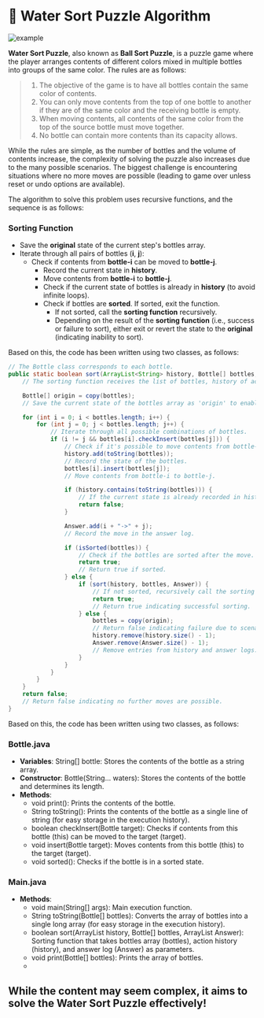 # 🧩 Water Sort Puzzle Algorithm

![example](https://github.com/LeeSeungHyun9661/WaterSortAlgorithm/assets/101535408/7c31888c-ae81-4cfb-8588-6572f0d5e6e7)

**Water Sort Puzzle**, also known as **Ball Sort Puzzle**, is a puzzle game where the player arranges contents of different colors mixed in multiple bottles into groups of the same color. The rules are as follows:

> 1. The objective of the game is to have all bottles contain the same color of contents.
> 2. You can only move contents from the top of one bottle to another if they are of the same color and the receiving bottle is empty.
> 3. When moving contents, all contents of the same color from the top of the source bottle must move together.
> 4. No bottle can contain more contents than its capacity allows.

While the rules are simple, as the number of bottles and the volume of contents increase, the complexity of solving the puzzle also increases due to the many possible scenarios. The biggest challenge is encountering situations where no more moves are possible (leading to game over unless reset or undo options are available).

The algorithm to solve this problem uses recursive functions, and the sequence is as follows:

### Sorting Function

- Save the **original** state of the current step's bottles array.
- Iterate through all pairs of bottles (**i**, **j**):
  - Check if contents from **bottle-i** can be moved to **bottle-j**.
    - Record the current state in **history**.
    - Move contents from **bottle-i** to **bottle-j**.
    - Check if the current state of bottles is already in **history** (to avoid infinite loops).
    - Check if bottles are **sorted**. If sorted, exit the function.
      - If not sorted, call the **sorting function** recursively.
      - Depending on the result of the **sorting function** (i.e., success or failure to sort), either exit or revert the state to the **original** (indicating inability to sort).


Based on this, the code has been written using two classes, as follows:

```java
// The Bottle class corresponds to each bottle.
public static boolean sort(ArrayList<String> history, Bottle[] bottles, ArrayList<String> Answer) {
    // The sorting function receives the list of bottles, history of actions, and the answer record as parameters. It also returns a boolean value.

    Bottle[] origin = copy(bottles);
    // Save the current state of the bottles array as 'origin' to enable rollback.

    for (int i = 0; i < bottles.length; i++) {
        for (int j = 0; j < bottles.length; j++) {
            // Iterate through all possible combinations of bottles.
            if (i != j && bottles[i].checkInsert(bottles[j])) {
                // Check if it's possible to move contents from bottle-i to bottle-j.
                history.add(toString(bottles));
                // Record the state of the bottles.
                bottles[i].insert(bottles[j]);
                // Move contents from bottle-i to bottle-j.

                if (history.contains(toString(bottles))) {
                    // If the current state is already recorded in history, prevent infinite loops by returning false.
                    return false;
                }

                Answer.add(i + "->" + j);
                // Record the move in the answer log.

                if (isSorted(bottles)) {
                    // Check if the bottles are sorted after the move.
                    return true;
                    // Return true if sorted.
                } else { 
                    if (sort(history, bottles, Answer)) {
                        // If not sorted, recursively call the sorting function.
                        return true;
                        // Return true indicating successful sorting.
                    } else {
                        bottles = copy(origin);
                        // Return false indicating failure due to scenarios like infinite loops or invalid moves. Revert to the original state.
                        history.remove(history.size() - 1);
                        Answer.remove(Answer.size() - 1);
                        // Remove entries from history and answer logs.
                    }
                }
            }
        }
    }
    return false;
    // Return false indicating no further moves are possible.
}
```
Based on this, the code has been written using two classes, as follows:

### Bottle.java
- **Variables**: String[] bottle: Stores the contents of the bottle as a string array.
- **Constructor**: Bottle(String... waters): Stores the contents of the bottle and determines its length.
- **Methods**: 
  - void print(): Prints the contents of the bottle.
  - String toString(): Prints the contents of the bottle as a single line of string (for easy storage in the execution history).
  - boolean checkInsert(Bottle target): Checks if contents from this bottle (this) can be moved to the target (target).
  - void insert(Bottle target): Moves contents from this bottle (this) to the target (target).
  - void sorted(): Checks if the bottle is in a sorted state.

### Main.java
- **Methods**: 
  - void main(String[] args): Main execution function.
  - String toString(Bottle[] bottles): Converts the array of bottles into a single long array (for easy storage in the execution history).
  - boolean sort(ArrayList<String> history, Bottle[] bottles, ArrayList<String> Answer): Sorting function that takes bottles array (bottles), action history (history), and answer log (Answer) as parameters.
  - void print(Bottle[] bottles): Prints the array of bottles.
  - 
## While the content may seem complex, it aims to solve the Water Sort Puzzle effectively!
